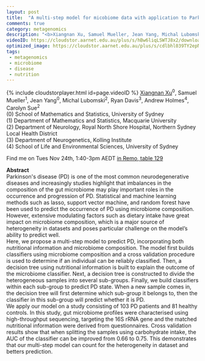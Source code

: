 ```yaml
---
layout: post
title:  "A multi-step model for micobiome data with application to Parkinson's disease prediction"
comments: true
category: metagenomics
description: "<b>Xiangnan Xu, Samuel Mueller, Jean Yang, Michal Lubomski, Ryan Davis, Andrew Holmes, Carolyn Sue</b><br/>Parkinson's disease (PD) is one of the most common..."
videoID: https://cloudstor.aarnet.edu.au/plus/s/hBw6liqLSWTJ8x2/download
optimized_image: https://cloudstor.aarnet.edu.au/plus/s/cdlbhl039TY2epN/download
tags:
 - metagenomics
 - microbiome
 - disease
 - nutrition
---
```

{% include cloudstorplayer.html id=page.videoID %}
<u>Xiangnan Xu</u><sup>0</sup>, Samuel Mueller<sup>1</sup>, Jean Yang<sup>0</sup>, Michal Lubomski<sup>2</sup>, Ryan Davis<sup>3</sup>, Andrew Holmes<sup>4</sup>, Carolyn Sue<sup>2</sup><br/>
\(0\) School of Mathematics and Statistics, University of Sydney<br/>
\(1\) Department of Mathematics and Statistics, Macquarie University<br/>
\(2\) Department of Neurology, Royal North Shore Hospital, Northern Sydney Local Health District<br/>
\(3\) Department of Neurogenetics, Kolling Institute<br/>
\(4\) School of Life and Environmental Sciences, University of Sydney

Find me on Tues Nov 24th, 1:40-3pm AEDT [in Remo, table 129](https://live.remo.co/e/abacbs2020-day-1/register)

<b>Abstract</b><br/>
Parkinson's disease \(PD\) is one of the most common neurodegenerative diseases and increasingly studies highlight that imbalances in the composition of the gut microbiome may play important roles in the occurrence and progression of PD. Statistical and machine learning methods such as lasso, support vector machine, and random forest have been used to predict the occurrence of PD using microbiome composition. However, extensive modulating factors such as dietary intake have great impact on microbiome composition, which is a major source of heterogeneity in datasets and poses particular challenge on the model’s ability to predict well. <br/>Here, we propose a multi-step model to predict PD, incorporating both nutritional information and microbiome composition. The model first builds classifiers using microbiome composition and a cross validation procedure is used to determine if an individual can be reliably classified. Then, a decision tree using nutritional information is built to explain the outcome of the microbiome classifier. Next, a decision tree is constructed to divide the heterogeneous samples into several sub-groups. Finally, we build classifiers within each sub-group to predict PD state. When a new sample comes in, the decision tree will first determine which sub-group it belongs to, then the classifier in this sub-group will predict whether it is PD.<br/>We apply our model on a study consisting of 103 PD patients and 81 healthy controls. In this study, gut microbiome profiles were characterised using high-throughput sequencing, targeting the 16S rRNA gene and the matched nutritional information were derived from questionnaires. Cross validation results show that when splitting the samples using carbohydrate intake, the AUC of the classifier can be improved from 0.66 to 0.75. This demonstrates that our multi-step model can count for the heterogeneity in dataset and betters prediction.
